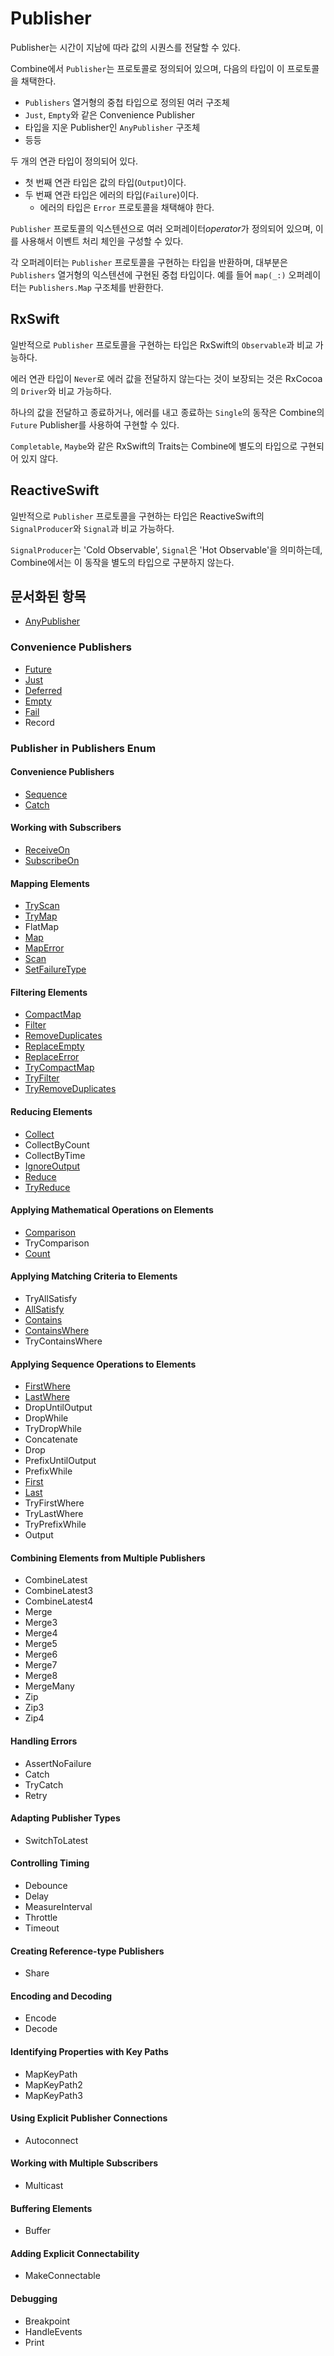 # Publisher

Publisher는 시간이 지남에 따라 값의 시퀀스를 전달할 수 있다.

Combine에서 `Publisher`는 프로토콜로 정의되어 있으며, 다음의 타입이 이 프로토콜을 채택한다.

- `Publishers` 열거형의 중첩 타입으로 정의된 여러 구조체
- `Just`, `Empty`와 같은 Convenience Publisher
- 타입을 지운 Publisher인 `AnyPublisher` 구조체
- 등등

두 개의 연관 타입이 정의되어 있다. 

- 첫 번째 연관 타입은 값의 타입(`Output`)이다.
- 두 번째 연관 타입은 에러의 타입(`Failure`)이다. 
  - 에러의 타입은 `Error` 프로토콜을 채택해야 한다.

`Publisher` 프로토콜의 익스텐션으로 여러 오퍼레이터*operator*가 정의되어 있으며, 이를 사용해서 이벤트 처리 체인을 구성할 수 있다.

각 오퍼레이터는 `Publisher` 프로토콜을 구현하는 타입을 반환하며, 대부분은 `Publishers` 열거형의 익스텐션에 구현된 중첩 타입이다. 예를 들어 `map(_:)` 오퍼레이터는 `Publishers.Map` 구조체를 반환한다.

## RxSwift

일반적으로 `Publisher` 프로토콜을 구현하는 타입은 RxSwift의 `Observable`과 비교 가능하다.

에러 연관 타입이 `Never`로 에러 값을 전달하지 않는다는 것이 보장되는 것은 RxCocoa의 `Driver`와 비교 가능하다.

하나의 값을 전달하고 종료하거나, 에러를 내고 종료하는 `Single`의 동작은 Combine의 `Future` Publisher를 사용하여 구현할 수 있다.

`Completable`, `Maybe`와 같은 RxSwift의 Traits는 Combine에 별도의 타입으로 구현되어 있지 않다.

## ReactiveSwift

일반적으로 `Publisher` 프로토콜을 구현하는 타입은 ReactiveSwift의 `SignalProducer`와 `Signal`과 비교 가능하다.

`SignalProducer`는 'Cold Observable', `Signal`은 'Hot Observable'을 의미하는데, Combine에서는 이 동작을 별도의 타입으로 구분하지 않는다.

## 문서화된 항목

- [AnyPublisher](./AnyPublisher.md)

### Convenience Publishers

- [Future](./Future.md)
- [Just](./Just.md)
- [Deferred](./Deferred.md)
- [Empty](./Empty.md)
- [Fail](./Fail.md)
- Record

### Publisher in Publishers Enum

#### Convenience Publishers

- [Sequence](./Sequence.md)
- [Catch](./Catch.md)

#### Working with Subscribers

- [ReceiveOn](./ReceiveOn.md)
- [SubscribeOn](./SubscribeOn.md)

#### Mapping Elements

- [TryScan](./TryScan.md)
- [TryMap](./TryMap.md)
- FlatMap
- [Map](./Map.md)
- [MapError](./MapError.md)
- [Scan](./Scan.md)
- [SetFailureType](./SetFailureType.md)

#### Filtering Elements

- [CompactMap](./CompactMap.md)
- [Filter](./Filter.md)
- [RemoveDuplicates](./RemoveDuplicates.md)
- [ReplaceEmpty](./ReplaceEmpty.md)
- [ReplaceError](./ReplaceError.md)
- [TryCompactMap](./TryCompactMap.md)
- [TryFilter](./TryFilter.md)
- [TryRemoveDuplicates](./TryRemoveDuplicates.md)

#### Reducing Elements

- [Collect](./Collect.md)
- CollectByCount
- CollectByTime
- [IgnoreOutput](./IgnoreOutput.md)
- [Reduce](./Reduce)
- [TryReduce](./TryReduce.md)

#### Applying Mathematical Operations on Elements

- [Comparison](./Comparison.md)
- TryComparison
- [Count](./Count.md)

#### Applying Matching Criteria to Elements

- TryAllSatisfy
- [AllSatisfy](./AllSatisfy.md)
- [Contains](./Contains.md)
- [ContainsWhere](./ContainsWhere.md)
- TryContainsWhere

#### Applying Sequence Operations to Elements

- [FirstWhere](./FirstWhere.md)
- [LastWhere](./LastWhere.md)
- DropUntilOutput
- DropWhile
- TryDropWhile
- Concatenate
- Drop
- PrefixUntilOutput
- PrefixWhile
- [First](./First.md)
- [Last](./Last.md)
- TryFirstWhere
- TryLastWhere
- TryPrefixWhile
- Output

#### Combining Elements from Multiple Publishers

- CombineLatest
- CombineLatest3
- CombineLatest4
- Merge
- Merge3
- Merge4
- Merge5
- Merge6
- Merge7
- Merge8
- MergeMany
- Zip
- Zip3
- Zip4

#### Handling Errors

- AssertNoFailure
- Catch
- TryCatch
- Retry

#### Adapting Publisher Types

- SwitchToLatest

#### Controlling Timing

- Debounce
- Delay
- MeasureInterval
- Throttle
- Timeout

#### Creating Reference-type Publishers

- Share

#### Encoding and Decoding

- Encode
- Decode

#### Identifying Properties with Key Paths

- MapKeyPath
- MapKeyPath2
- MapKeyPath3

#### Using Explicit Publisher Connections

- Autoconnect

#### Working with Multiple Subscribers

- Multicast

#### Buffering Elements

- Buffer

#### Adding Explicit Connectability

- MakeConnectable

#### Debugging

- Breakpoint
- HandleEvents
- Print